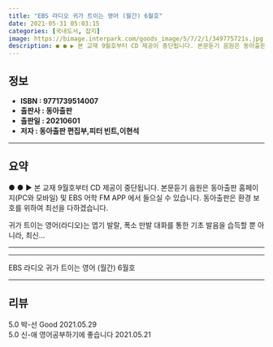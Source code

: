 ```yaml
---
title: "EBS 라디오 귀가 트이는 영어 (월간) 6월호"
date: 2021-05-31 05:03:15
categories: [국내도서, 잡지]
image: https://bimage.interpark.com/goods_image/5/7/2/1/349775721s.jpg
description: ● ● ▶ 본 교재 9월호부터 CD 제공이 중단됩니다. 본문듣기 음원은 동아출판 홈페이지(PC와 모바일) 및 EBS 어학 FM APP 에서 들으실 수 있습니다. 동아출판은 환경 보호를 위하여 최선을 다하겠습니다. 귀가 트이는 영어(라디오)는 엽기 발랄, 폭소 만발 대화를 통한 기초
---
```


## **정보**

- **ISBN : 9771739514007**
- **출판사 : 동아출판**
- **출판일 : 20210601**
- **저자 : 동아출판 편집부,피터 빈트,이현석**

------



## **요약**

●  ●  ▶ 본 교재 9월호부터 CD 제공이 중단됩니다.
본문듣기 음원은 동아출판 홈페이지(PC와 모바일) 및 EBS 어학 FM APP 에서 들으실 수 있습니다.
동아출판은 환경 보호를 위하여 최선을 다하겠습니다.

귀가 트이는 영어(라디오)는 엽기 발랄, 폭소 만발 대화를 통한 기초 발음을 습득할 뿐 아니라, 최신... 

------



------


EBS 라디오 귀가 트이는 영어 (월간) 6월호 

------


## **리뷰** 

5.0 박-선 Good 2021.05.29 <br/>5.0 신-애 영어공부하기에 좋습니다  2021.05.21 <br/>